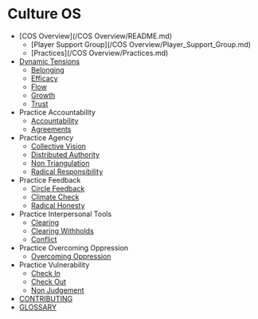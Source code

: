 # Culture OS

- [COS Overview](/COS Overview/README.md)
    * [Player Support Group](/COS Overview/Player_Support_Group.md)
    * [Practices](/COS Overview/Practices.md)
- [Dynamic Tensions](/Dynamic_Tensions/README.md)
    * [Belonging](/Dynamic_Tensions/Belonging.md)
    * [Efficacy](/Dynamic_Tensions/Efficacy.md)
    * [Flow](/Dynamic_Tensions/Flow.md)
    * [Growth](/Dynamic_Tensions/Growth.md)
    * [Trust](/Dynamic_Tensions/Trust.md)
- Practice Accountability
    * [Accountability](/Practice_Accountability/Accountability.md)
    * [Agreements](/Practice_Accountability/Agreements.md)
- Practice Agency
    * [Collective Vision](/Practice_Agency/Collective_Vision.md)
    * [Distributed Authority](/Practice_Agency/Distributed_Authority.md)
    * [Non Triangulation](/Practice_Agency/Non_Triangulation.md)
    * [Radical Responsibility](/Practice_Agency/Radical_Responsibility.md)
- Practice Feedback
    * [Circle Feedback](/Practice_Feedback/Circle_Feedback.md)
    * [Climate Check](/Practice_Feedback/Climate_Check.md)
    * [Radical Honesty](/Practice_Feedback/Radical_Honesty.md)
- Practice Interpersonal Tools
    * [Clearing](/Practice_Interpersonal_Tools/Clearing.md)
    * [Clearing Withholds](/Practice_Interpersonal_Tools/Clearing_Withholds.md)
    * [Conflict](/Practice_Interpersonal_Tools/Conflict.md)
- Practice Overcoming Oppression
    * [Overcoming Oppression](/Practice_Overcoming_Oppression/Overcoming_Oppression.md)
- Practice Vulnerability
    * [Check In](/Practice_Vulnerability/Check_In.md)
    * [Check Out](/Practice_Vulnerability/Check_Out.md)
    * [Non Judgement](/Practice_Vulnerability/Non_Judgement.md)
- [CONTRIBUTING](/CONTRIBUTING.md)
- [GLOSSARY](/GLOSSARY.md)
